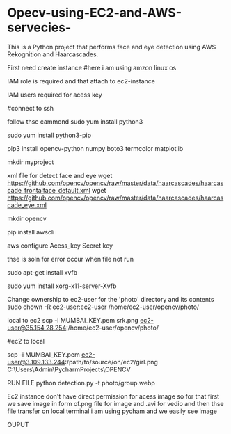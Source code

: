 # Opecv-using-EC2-and-AWS-servecies-
This is a Python project that performs face and eye detection using AWS Rekognition and Haarcascades. 

First need create instance
#here i am using amzon linux os

IAM role is required and that attach to ec2-instance

IAM users required for acess key

#connect to ssh

follow thse cammond
sudo yum install python3

sudo yum install python3-pip

pip3 install opencv-python numpy boto3 termcolor matplotlib

mkdir myproject

xml file for detect face and eye
wget https://github.com/opencv/opencv/raw/master/data/haarcascades/haarcascade_frontalface_default.xml wget https://github.com/opencv/opencv/raw/master/data/haarcascades/haarcascade_eye.xml

mkdir opencv

pip install awscli

aws configure Acess_key Sceret key

thse is soln for error occur when file not run

sudo apt-get install xvfb

sudo yum install xorg-x11-server-Xvfb

Change ownership to ec2-user for the 'photo' directory and its contents
sudo chown -R ec2-user:ec2-user /home/ec2-user/opencv/photo/

local to ec2
scp -i MUMBAI_KEY.pem srk.png ec2-user@35.154.28.254:/home/ec2-user/opencv/photo/

#ec2 to local

scp -i MUMBAI_KEY.pem ec2-user@3.109.133.244:/path/to/source/on/ec2/girl.png C:\Users\Admin\PycharmProjects\OPENCV

RUN FILE
python detection.py -t photo/group.webp

Ec2 instance don't have direct permission for acess image so for that first we save image in form of.png file for image and .avi for vedio and then thse file transfer on local terminal i am using pycham and we easily see image

OUPUT
